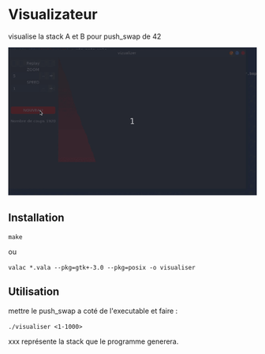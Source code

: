 # Visualizateur 

visualise la stack A et B pour push_swap de 42

<img src="push_viz.gif"/>

## Installation

```make```

ou

```valac *.vala --pkg=gtk+-3.0 --pkg=posix -o visualiser```

## Utilisation

mettre le push_swap a coté de l'executable
et faire :

```./visualiser <1-1000>```

xxx représente la stack que le programme generera.
